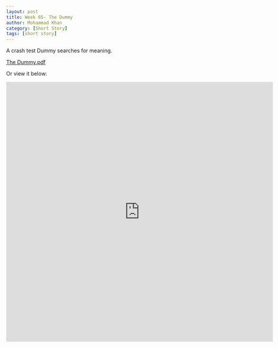 ```yaml
---
layout: post
title: Week 65- The Dummy
author: Mohammad Khan
category: [Short Story]
tags: [short story]
---
```

A crash test Dummy searches for meaning.



<p><a href="https://drive.google.com/file/d/1PLf8f5-tIxYLJpoP-SqapwvPG10CJVM-/view?usp=sharing">
The Dummy.pdf</a></p>


Or view it below: 
<!-- <embed src="https://drive.google.com/file/d/1mrL8nISYXGzBGAjVw-4hgwagVCEkNMaT/view?usp=sharing#toolbar=0" width="800px" height="2100px" /> -->
<iframe
src="https://drive.google.com/file/d/1PLf8f5-tIxYLJpoP-SqapwvPG10CJVM-/view?usp=sharing&embedded=true"
style="width:718px; height:700px;" frameborder="0"></iframe>
